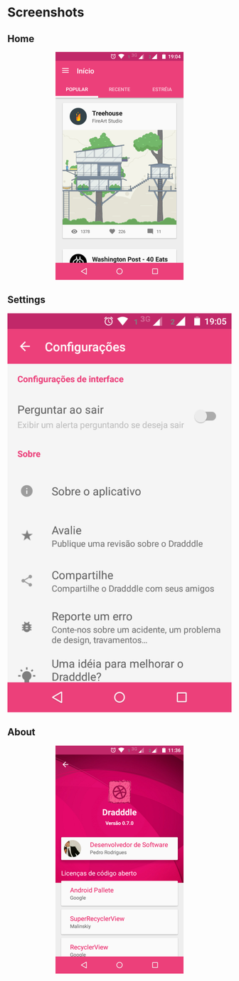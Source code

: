 # Screenshots

## Home

<p align="center"><img src="./screenshots/home.png?raw=true" alt="Home" height="512" width="288"/></p>

## Settings

![Settings](./screenshots/settings.png?raw=true&size=512x288&size_mode=2)

## About

<p align="center"><img src="./screenshots/about.png?raw=true" alt="Settings" height="512" width="288"/></p>